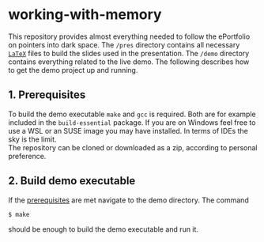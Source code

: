 # working-with-memory
This repository provides almost everything needed to follow the ePortfolio on pointers into dark space. The `/pres` directory contains all necessary [`LaTeX`](https://www.latex-project.org/) files to build the slides used in the presentation. The `/demo` directory contains everything related to the live demo. The following describes how to get the demo project up and running.


## 1. Prerequisites

To build the demo executable `make` and `gcc` is required. Both are for example included in the `build-essential` package. If you are on Windows feel free to use a WSL or an SUSE image you may have installed. In terms of IDEs the sky is the limit.  
The repository can be cloned or downloaded as a zip, according to personal preference.

## 2. Build demo executable
If the [prerequisites](#1-prerequisites) are met navigate to the demo directory. The command  
```
$ make
```  
should be enough to build the demo executable and run it.